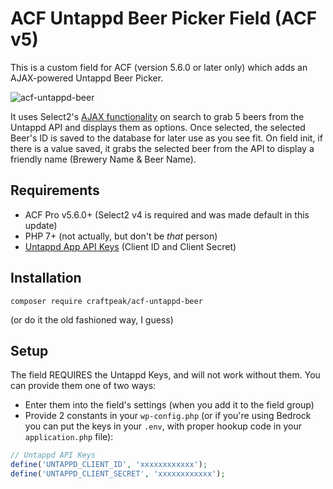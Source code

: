 # ACF Untappd Beer Picker Field (ACF v5)

This is a custom field for ACF (version 5.6.0 or later only) which adds an AJAX-powered Untappd Beer Picker.

![acf-untappd-beer](https://user-images.githubusercontent.com/2278221/43054134-18b808f6-8dfe-11e8-8831-22e534b5ea9d.gif)

It uses Select2's [AJAX functionality](https://select2.org/data-sources/ajax) on search to grab 5 beers from the Untappd API
and displays them as options. Once selected, the selected Beer's ID is saved to the database for later use as you see fit.
On field init, if there is a value saved, it grabs the selected beer from the API to display a friendly name (Brewery Name & Beer Name).  

## Requirements
 - ACF Pro v5.6.0+ (Select2 v4 is required and was made default in this update)
 - PHP 7+ (not actually, but don't be _that_ person)
 - [Untappd App API Keys](https://untappd.com/api/dashboard) (Client ID and Client Secret)
 
## Installation
`composer require craftpeak/acf-untappd-beer`

(or do it the old fashioned way, I guess)

## Setup
The field REQUIRES the Untappd Keys, and will not work without them. You can provide them one of two ways:
 - Enter them into the field's settings (when you add it to the field group)
 - Provide 2 constants in your `wp-config.php` (or if you're using Bedrock you can put the keys in your `.env`,
 with proper hookup code in your `application.php` file):
```php
// Untappd API Keys
define('UNTAPPD_CLIENT_ID', 'xxxxxxxxxxxx');
define('UNTAPPD_CLIENT_SECRET', 'xxxxxxxxxxxx');
```
